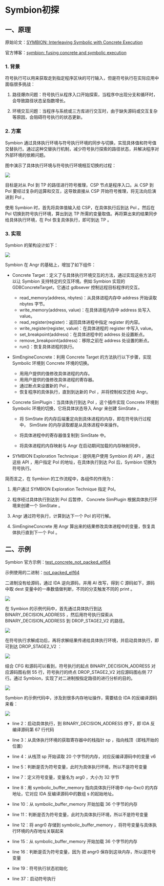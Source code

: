 # Symbion初探

## 一、原理

原始论文：[SYMBION: Interleaving Symbolic with Concrete Execution](https://seclab.cs.ucsb.edu/files/publications/gritti2020_symbion.pdf)

官方博客：[symbion: fusing concrete and symbolic execution](https://angr.io/blog/angr_symbion/)



### 1. 背景

符号执行可以用来获取走到指定程序区块的可行输入，但是符号执行在实际应用中面临很多挑战：

1. 路径爆炸问题：符号执行从程序入口开始探索，当程序中出现分支和循环时，会导致路径状态呈指数增长。

2. 环境交互问题：当程序与系统或三方库进行交互时，由于缺失源码或交互复杂等原因，会阻碍符号执行的状态更新。
   
   

### 2. 方案

Symbion 通过具体执行环境与符号执行环境的同步与切换，实现具体值和符号值交替执行。通过这种交替执行机制，减少符号执行探索的路径状态，并解决程序对外部环境的依赖问题。

图中演示了具体执行环境与符号执行环境相互切换的过程：

![](./resources/symbion上下文切换.png)

目标是对从 PoI 到 TP 的路径进行符号推理，CSP 节点是程序入口。从 CSP 到 PoI 要经过复杂的运算和交互，这导致直接从 CSP 开始符号推理，将无法向后演进到 PoI 。

使用 Symbion 时，首先将具体值输入给 CSP，在具体执行后到达 PoI 。然后在 PoI 切换到符号执行环境，算出到达 TP 所需的变量取值。再将算出来的结果同步给具体执行环境，在 PoI 恢复具体执行，即可到达 TP 。



### 3. 实现

Symbion 的架构设计如下：

![](./resources/symbion架构.png)

Symbion 在 Angr 的基础上，增加了如下组件：

- Concrete Target：定义了与具体执行环境交互的方法，通过实现这些方法可以让 Symbion 支持特定的交互环境。例如 Symbion 实现的GDBConcreteTarget，它通过 gdbsever 控制远程目标程序的交互。
  
  * read_memory(address, nbytes)：从具体进程内存中 address 开始读取 nbytes 字节。
  * write_memory(address, value)：在具体进程内存中 address 处写入 value。
  * read_register(register)：返回具体进程中指定 register 的内容。
  * write_register(register, value)：在具体进程的 register 中写入 value。
  * set_breakpoint(address)：在具体进程中的 address 处设置断点。
  * remove_breakpoint(address)：移除之前在 address 处设置的断点。
  * run()：恢复具体进程的执行。

- SimEngineConcrete：利用 Concrete Target 的方法执行以下步骤，实现 Symbolic 环境到 Concrete 环境的切换。
  
  * 用用户提供的值修改具体进程的内存。
  * 用用户提供的值修改具体进程的寄存器。
  * 通过断点来设置新的 PoI 。
  * 恢复程序的具体执行，直到到达新的 PoI ，并将控制权交还给 Angr。

- Concrete SimPlugin：当具体执行到达 PoI ，这个插件实现 Concrete 环境到 Symbolic 环境的切换，它将具体状态导入 Angr 来创建 SimState 。
  
  - 将 SimState 的内存后端重定向到具体进程的内存，即在符号执行过程中， SimState 的内存读取都是从具体进程中来操作。
  
  - 将具体进程中的寄存器值复制到 SimState 中。
  
  - 将具体进程的内存映射与 Angr 在启动期间加载的内存映射同步。

- SYMBION Exploration Technique：提供用户使用 Symbion 的 API ，通过这些 API ，用户指定 PoI 的地址，在具体执行到达 PoI 后，Symbion 切换为符号执行。
  
  

简而言之，在 Symbion 的工作流程中，各组件的作用为：

1. 用户通过 SYMBION Exploration Technique 指定 PoI。

2. 程序经过具体执行到达到 PoI 后暂停， Concrete SimPlugin 根据具体执行环境来创建一个 SimState 。

3. Angr 通过符号执行，计算到达下一个 PoI 的可行解。

4. SimEngineConcrete 用 Angr 算出来的结果修改具体进程中的变量，恢复具体执行直到下一个 PoI 。
   
   

## 二、示例

Symbion 官方示例：[test_concrete_not_packed_elf64](https://github.com/angr/angr-targets/blob/master/tests/test_concrete_not_packed_elf64.py)

示例使用的二进制：[not_packed_elf64](https://github.com/angr/binaries/blob/master/tests/x86_64/not_packed_elf64)

二进制没有给源码，通过 IDA 逆向源码，并用 AI 改写，得到 C 源码如下，源码中取 dest 变量中的一串数值做判断，不同的分支触发不同的 print 。

![](./resources/二进制逆向源码.png)

在 Symbion 的示例代码中，首先通过具体执行到达 BINARY_DECISION_ADDRESS ，然后用符号执行探索从 BINARY_DECISION_ADDRESS 到 DROP_STAGE2_V2 的路径。

![](./resources/代码段1.png)

在符号执行求解成功后，再将求解结果传递给具体执行环境，并启动具体执行，即可到达 DROP_STAGE2_V2 ：

![](./resources/代码段2.png)

结合 CFG 和源码可以看到，符号执行的起点 BINARY_DECISION_ADDRESS 对应源码图右侧 55 行，符号执行的终点 DROP_STAGE2_V2 对应源码图右侧 77 行。通过 Symbion，实现了对二进制按指定路径的进行分析的目的。

![](./resources/not_packed_elf64指定路径.png)

Symbion 的示例代码中，涉及到很多内存地址操作，需要结合 IDA 的反编译源码来看：

![](./resources/not_packed_elf64反编译源码.png)

- line 2：启动具体执行，到 BINARY_DECISION_ADDRESS 停下，即 IDA 反编译源码第 67 行代码

- line 3：从具体执行环境的获取寄存器中的栈指针 sp ，指向栈顶（即栈开始的位置）

- line 4：从栈顶 sp 开始读取 20 个字节的内存，对应反编译源码中的变量 v6

- line 5：判断是否为符号变量，此时为具体执行环境，所以不是符号变量

- line 7：定义符号变量，变量名为 arg0 ，大小为 32 字节

- line 8：用 symbolic_buffer_memory 指向具体执行环境中 rbp-0xc0 的内存地址，它对应 IDA 反编译源码中的数组 s 的起始地址。

- line 10：从 symbolic_buffer_memory 开始加载 36 个字节的内存

- line 11：判断是否为符号变量，此时为具体执行环境，所以不是符号变量

- line 12：将 angr0 存储到 symbolic_buffer_memory ，将符号变量与具体执行环境的内存地址关联起来

- line 15：从 symbolic_buffer_memory 开始加载 36 个字节的内存

- line 16：判断是否为符号变量，因为 把 angr0 保存到这块内存，所以是符号变量

- line 19：符号执行状态初始化

- line 37：启动符号执行



